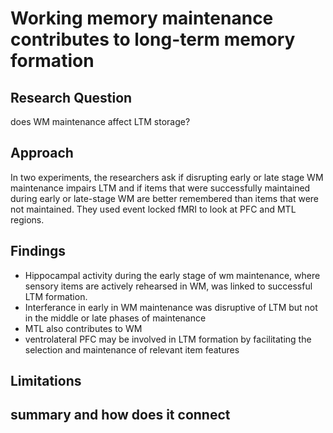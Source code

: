 # Working memory maintenance contributes to long-term memory formation

## Research Question
does WM maintenance affect LTM storage?
## Approach
In two experiments, the researchers ask if disrupting early or late stage WM maintenance impairs LTM and if items that were successfully maintained during early or late-stage WM are better remembered than items that were not maintained.  They used event locked fMRI to look at PFC and MTL regions. 
## Findings
 - Hippocampal activity during the early stage of wm maintenance, where sensory items are actively rehearsed in WM, was linked to successful LTM formation. 
- Interferance in early in WM maintenance was disruptive of LTM but not in the middle or late phases of maintenance
- MTL also contributes to WM
- ventrolateral PFC may be involved in LTM formation by facilitating the selection and maintenance of relevant item features
## Limitations

## summary and how does it connect